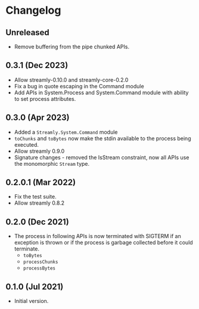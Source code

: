 # Changelog

## Unreleased

* Remove buffering from the pipe chunked APIs.

## 0.3.1 (Dec 2023)

* Allow streamly-0.10.0 and streamly-core-0.2.0
* Fix a bug in quote escaping in the Command module
* Add APIs in System.Process and System.Command module with ability to set
  process attributes.

## 0.3.0 (Apr 2023)

* Added a `Streamly.System.Command` module
* `toChunks` and `toBytes` now make the stdin available to the process being
  executed.
* Allow streamly 0.9.0
* Signature changes - removed the IsStream constraint, now all APIs use the
  monomorphic `Stream` type.

## 0.2.0.1 (Mar 2022)

* Fix the test suite.
* Allow streamly 0.8.2

## 0.2.0 (Dec 2021)

* The process in following APIs is now terminated with SIGTERM if an exception
  is thrown or if the process is garbage collected before it could terminate.
  - `toBytes`
  - `processChunks`
  - `processBytes`

## 0.1.0 (Jul 2021)

* Initial version.
